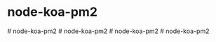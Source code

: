 ﻿# node-koa-pm2

#   n o d e - k o a - p m 2  
 #   n o d e - k o a - p m 2  
 #   n o d e - k o a - p m 2  
 #   n o d e - k o a - p m 2  
 